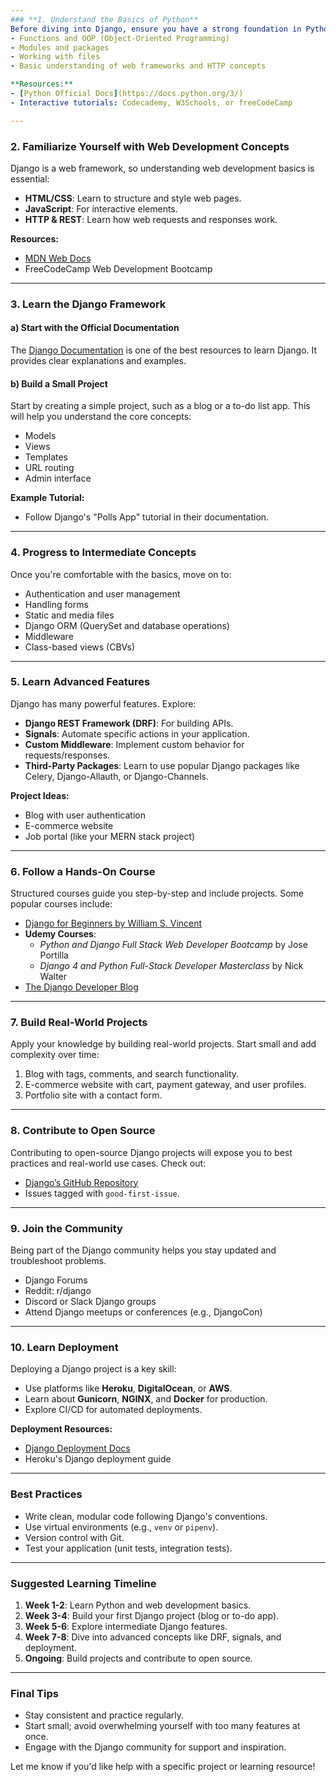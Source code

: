 ```yaml
---
### **1. Understand the Basics of Python**
Before diving into Django, ensure you have a strong foundation in Python, particularly:
- Functions and OOP (Object-Oriented Programming)
- Modules and packages
- Working with files
- Basic understanding of web frameworks and HTTP concepts

**Resources:**
- [Python Official Docs](https://docs.python.org/3/)
- Interactive tutorials: Codecademy, W3Schools, or freeCodeCamp

---
```


### **2. Familiarize Yourself with Web Development Concepts**
Django is a web framework, so understanding web development basics is essential:
- **HTML/CSS**: Learn to structure and style web pages.
- **JavaScript**: For interactive elements.
- **HTTP & REST**: Learn how web requests and responses work.

**Resources:**
- [MDN Web Docs](https://developer.mozilla.org/)
- FreeCodeCamp Web Development Bootcamp

---

### **3. Learn the Django Framework**
#### a) **Start with the Official Documentation**
The [Django Documentation](https://docs.djangoproject.com/en/stable/) is one of the best resources to learn Django. It provides clear explanations and examples.

#### b) **Build a Small Project**
Start by creating a simple project, such as a blog or a to-do list app. This will help you understand the core concepts:
- Models
- Views
- Templates
- URL routing
- Admin interface

**Example Tutorial:**
- Follow Django's "Polls App" tutorial in their documentation.

---

### **4. Progress to Intermediate Concepts**
Once you're comfortable with the basics, move on to:
- Authentication and user management
- Handling forms
- Static and media files
- Django ORM (QuerySet and database operations)
- Middleware
- Class-based views (CBVs)

---

### **5. Learn Advanced Features**
Django has many powerful features. Explore:
- **Django REST Framework (DRF)**: For building APIs.
- **Signals**: Automate specific actions in your application.
- **Custom Middleware**: Implement custom behavior for requests/responses.
- **Third-Party Packages**: Learn to use popular Django packages like Celery, Django-Allauth, or Django-Channels.

**Project Ideas:**
- Blog with user authentication
- E-commerce website
- Job portal (like your MERN stack project)

---

### **6. Follow a Hands-On Course**
Structured courses guide you step-by-step and include projects. Some popular courses include:
- [Django for Beginners by William S. Vincent](https://wsvincent.com/books/)
- **Udemy Courses**:
  - *Python and Django Full Stack Web Developer Bootcamp* by Jose Portilla
  - *Django 4 and Python Full-Stack Developer Masterclass* by Nick Walter
- [The Django Developer Blog](https://www.djangoproject.com/weblog/)

---

### **7. Build Real-World Projects**
Apply your knowledge by building real-world projects. Start small and add complexity over time:
1. Blog with tags, comments, and search functionality.
2. E-commerce website with cart, payment gateway, and user profiles.
3. Portfolio site with a contact form.

---

### **8. Contribute to Open Source**
Contributing to open-source Django projects will expose you to best practices and real-world use cases. Check out:
- [Django’s GitHub Repository](https://github.com/django/django)
- Issues tagged with `good-first-issue`.

---

### **9. Join the Community**
Being part of the Django community helps you stay updated and troubleshoot problems.
- Django Forums
- Reddit: r/django
- Discord or Slack Django groups
- Attend Django meetups or conferences (e.g., DjangoCon)

---

### **10. Learn Deployment**
Deploying a Django project is a key skill:
- Use platforms like **Heroku**, **DigitalOcean**, or **AWS**.
- Learn about **Gunicorn**, **NGINX**, and **Docker** for production.
- Explore CI/CD for automated deployments.

**Deployment Resources:**
- [Django Deployment Docs](https://docs.djangoproject.com/en/stable/howto/deployment/)
- Heroku's Django deployment guide

---

### **Best Practices**
- Write clean, modular code following Django's conventions.
- Use virtual environments (e.g., `venv` or `pipenv`).
- Version control with Git.
- Test your application (unit tests, integration tests).

---

### Suggested Learning Timeline
1. **Week 1-2**: Learn Python and web development basics.
2. **Week 3-4**: Build your first Django project (blog or to-do app).
3. **Week 5-6**: Explore intermediate Django features.
4. **Week 7-8**: Dive into advanced concepts like DRF, signals, and deployment.
5. **Ongoing**: Build projects and contribute to open source.

---

### Final Tips
- Stay consistent and practice regularly.
- Start small; avoid overwhelming yourself with too many features at once.
- Engage with the Django community for support and inspiration.

Let me know if you'd like help with a specific project or learning resource!
